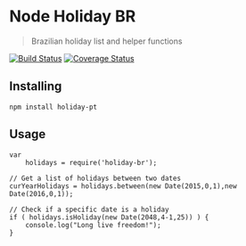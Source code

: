 # Node Holiday BR 
> Brazilian holiday list and helper functions

[![Build Status](https://travis-ci.org/alexrochas/node-holiday-br.svg?branch=master)](https://travis-ci.org/alexrochas/node-holiday-br)
[![Coverage Status](https://coveralls.io/repos/github/alexrochas/node-holiday-br/badge.svg?branch=master)](https://coveralls.io/github/alexrochas/node-holiday-br?branch=master)

## Installing

	npm install holiday-pt

## Usage

```node
var
    holidays = require('holiday-br');

// Get a list of holidays between two dates
curYearHolidays = holidays.between(new Date(2015,0,1),new Date(2016,0,1));

// Check if a specific date is a holiday
if ( holidays.isHoliday(new Date(2048,4-1,25)) ) {
    console.log("Long live freedom!");
}
```
